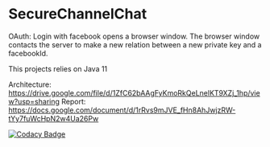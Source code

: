SecureChannelChat
=================

OAuth: Login with facebook opens a browser window. The browser window contacts the server to make a new relation between a new private key and a facebookId.

This projects relies on Java 11

Architecture: <https://drive.google.com/file/d/1ZfC62bAAgFyKmoRkQeLnelKT9XZj_1hp/view?usp=sharing>
Report: <https://docs.google.com/document/d/1rRvs9mJVE_fHn8AhJwjzRW-tYy7fuWcHpN2w4Ua26Pw>

[![Codacy Badge](https://api.codacy.com/project/badge/Grade/9d82bb35f9a34e159bee9b880ed2c4f4)](https://www.codacy.com?utm_source=github.com&amp;utm_medium=referral&amp;utm_content=BertVanMieghem/Messaging-with-End-to-End-Encryption&amp;utm_campaign=Badge_Grade)
